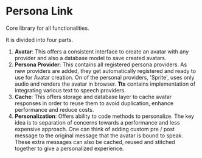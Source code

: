 # Persona Link

Core library for all functionalities.

It is divided into four parts.

1. **Avatar**: This offers a consistent interface to create an avatar with any provider and also a database model to save created avatars.
2. **Persona Provider**: This contains all registered persona providers. As new providers are added, they get automatically registered and ready to use for Avatar creation. On of the personal providers, 'Sprite', uses only audio and renders the avatar in browser. **Tts** contains implementation of integrating various text to speech providers.
3. **Cache**: This offers storage and database layer to cache avatar responses in order to reuse them to avoid duplication, enhance performance and reduce costs.
4. **Personalization**: Offers ability to code methods to personalize. The key idea is to separation of concerns towards a performance and less expensive approach. One can think of adding custom pre / post message to the original message that the avatar is bound to speak. These extra messages can also be cached, reused and stitched together to give a personalized experience. 
